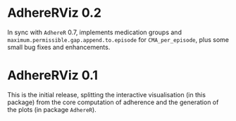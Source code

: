# AdhereRViz 0.2

In sync with `AdhereR` 0.7, implements medication groups and `maximum.permissible.gap.append.to.episode` for `CMA_per_episode`, plus some small bug fixes and enhancements.


# AdhereRViz 0.1

This is the initial release, splitting the interactive visualisation (in this package) from the core computation of adherence and the generation of the plots (in package `AdhereR`).


